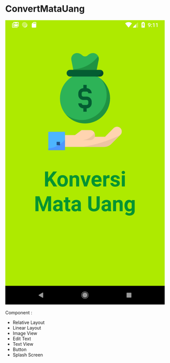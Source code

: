 # ConvertMataUang

![screenshot](app/src/main/res/Screenshot_1543803085.png)

Component :
- Relative Layout
- Linear Layout
- Image View
- Edit Text
- Text View 
- Button
- Splash Screen

